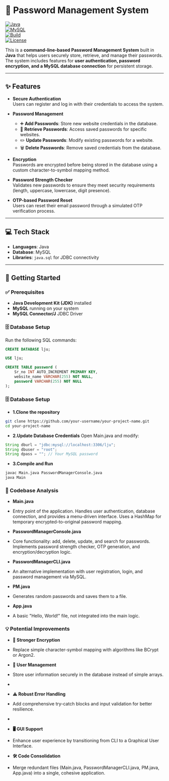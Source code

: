 # 🔐 Password Management System  

[![Java](https://img.shields.io/badge/Java-17-orange?logo=java&logoColor=white)](https://www.oracle.com/java/)  
[![MySQL](https://img.shields.io/badge/Database-MySQL-blue?logo=mysql&logoColor=white)](https://www.mysql.com/)  
[![Build](https://img.shields.io/badge/Build-Passing-brightgreen?logo=githubactions&logoColor=white)](https://github.com/)  
[![License](https://img.shields.io/badge/License-MIT-yellow?logo=open-source-initiative&logoColor=white)](LICENSE)  

This is a **command-line-based Password Management System** built in **Java** that helps users securely store, retrieve, and manage their passwords.  
The system includes features for **user authentication, password encryption, and a MySQL database connection** for persistent storage.  

---

## ✨ Features

- **Secure Authentication**  
  Users can register and log in with their credentials to access the system.

- **Password Management**
  - ➕ **Add Passwords**: Store new website credentials in the database.  
  - 📂 **Retrieve Passwords**: Access saved passwords for specific websites.  
  - ✏️ **Update Passwords**: Modify existing passwords for a website.  
  - 🗑️ **Delete Passwords**: Remove saved credentials from the database.  

- **Encryption**  
  Passwords are encrypted before being stored in the database using a custom character-to-symbol mapping method.

- **Password Strength Checker**  
  Validates new passwords to ensure they meet security requirements (length, uppercase, lowercase, digit presence).

- **OTP-based Password Reset**  
  Users can reset their email password through a simulated OTP verification process.

---

## 💻 Tech Stack

- **Languages**: Java  
- **Database**: MySQL  
- **Libraries**: `java.sql` for JDBC connectivity  

---

## 🚀 Getting Started

### ✅ Prerequisites

- **Java Development Kit (JDK)** installed  
- **MySQL** running on your system  
- **MySQL Connector/J** JDBC Driver  

### 🗄️ Database Setup

Run the following SQL commands:

```sql
CREATE DATABASE lju;

USE lju;

CREATE TABLE password (
    Sr_no INT AUTO_INCREMENT PRIMARY KEY,
    website_name VARCHAR(255) NOT NULL,
    password VARCHAR(255) NOT NULL
);
```
### 🗄️ Database Setup

- **1.Clone the repository**
```bash
git clone https://github.com/your-username/your-project-name.git
cd your-project-name
```
- **2.Update Database Credentials**
Open Main.java and modify:
```java
String dburl = "jdbc:mysql://localhost:3306/lju";
String dbuser = "root";
String dpass = ""; // Your MySQL password
```
- **3.Compile and Run**
```bash
javac Main.java PasswordManagerConsole.java
java Main
```

### 📂 Codebase Analysis

- **Main.java**
- Entry point of the application. Handles user authentication, database connection, and provides a menu-driven interface. Uses a HashMap for temporary encrypted-to-original password mapping.

- **PasswordManagerConsole.java**
- Core functionality: add, delete, update, and search for passwords. Implements password strength checker, OTP generation, and encryption/decryption logic.

- **PasswordManagerCLI.java**
- An alternative implementation with user registration, login, and password management via MySQL.

- **PM.java**
- Generates random passwords and saves them to a file.

- **App.java**
- A basic "Hello, World!" file, not integrated into the main logic.


### 💡 Potential Improvements

- **🔐 Stronger Encryption**
- Replace simple character-symbol mapping with algorithms like BCrypt or Argon2.

- **👥 User Management**
- Store user information securely in the database instead of simple arrays.
- 
- **⚠️ Robust Error Handling**
- Add comprehensive try-catch blocks and input validation for better resilience.
- 
- **🖥️ GUI Support**
- Enhance user experience by transitioning from CLI to a Graphical User Interface.

- **🛠️ Code Consolidation**
- Merge redundant files (Main.java, PasswordManagerCLI.java, PM.java, App.java) into a single, cohesive application.
